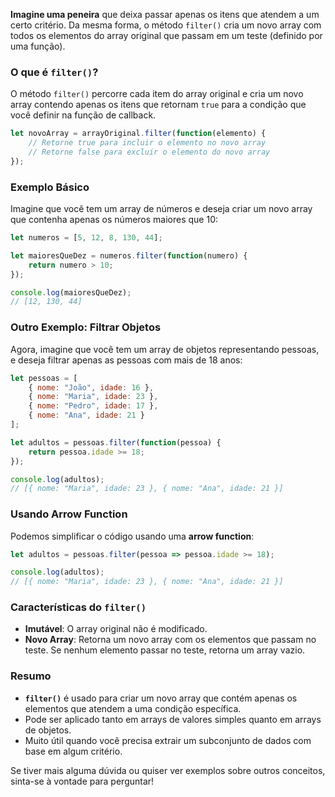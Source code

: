 
**Imagine uma peneira**  que deixa passar apenas os itens que atendem a um certo critério. Da mesma forma, o método `filter()` cria um novo array com todos os elementos do array original que passam em um teste (definido por uma função).

### O que é `filter()`?

O método `filter()` percorre cada item do array original e cria um novo array contendo apenas os itens que retornam `true` para a condição que você definir na função de callback.

```javascript
let novoArray = arrayOriginal.filter(function(elemento) {
    // Retorne true para incluir o elemento no novo array
    // Retorne false para excluir o elemento do novo array
});
```


### Exemplo Básico

Imagine que você tem um array de números e deseja criar um novo array que contenha apenas os números maiores que 10:

```javascript
let numeros = [5, 12, 8, 130, 44];

let maioresQueDez = numeros.filter(function(numero) {
    return numero > 10;
});

console.log(maioresQueDez); 
// [12, 130, 44]
```


### Outro Exemplo: Filtrar Objetos

Agora, imagine que você tem um array de objetos representando pessoas, e deseja filtrar apenas as pessoas com mais de 18 anos:

```javascript
let pessoas = [
    { nome: "João", idade: 16 },
    { nome: "Maria", idade: 23 },
    { nome: "Pedro", idade: 17 },
    { nome: "Ana", idade: 21 }
];

let adultos = pessoas.filter(function(pessoa) {
    return pessoa.idade >= 18;
});

console.log(adultos); 
// [{ nome: "Maria", idade: 23 }, { nome: "Ana", idade: 21 }]
```

### Usando Arrow Function

Podemos simplificar o código usando uma **arrow function**:

```javascript
let adultos = pessoas.filter(pessoa => pessoa.idade >= 18);

console.log(adultos); 
// [{ nome: "Maria", idade: 23 }, { nome: "Ana", idade: 21 }]
```

### Características do `filter()`

- **Imutável**: O array original não é modificado.
- **Novo Array**: Retorna um novo array com os elementos que passam no teste. Se nenhum elemento passar no teste, retorna um array vazio.

### Resumo

- **`filter()`** é usado para criar um novo array que contém apenas os elementos que atendem a uma condição específica.
- Pode ser aplicado tanto em arrays de valores simples quanto em arrays de objetos.
- Muito útil quando você precisa extrair um subconjunto de dados com base em algum critério.

Se tiver mais alguma dúvida ou quiser ver exemplos sobre outros conceitos, sinta-se à vontade para perguntar!